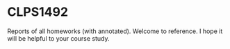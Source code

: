 # CLPS1492
Reports of all homeworks (with annotated). Welcome to reference. I hope it will be helpful to your course study.
